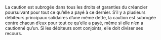 La caution est subrogée dans tous les droits et garanties du créancier poursuivant
pour tout ce qu’elle a payé à ce dernier.
S’il y a plusieurs débiteurs principaux solidaires d’une même dette, la caution est subrogée
contre chacun d’eux pour tout ce qu’elle a payé, même si elle n’en a cautionné qu’un. Si les
débiteurs sont conjoints, elle doit diviser ses recours.